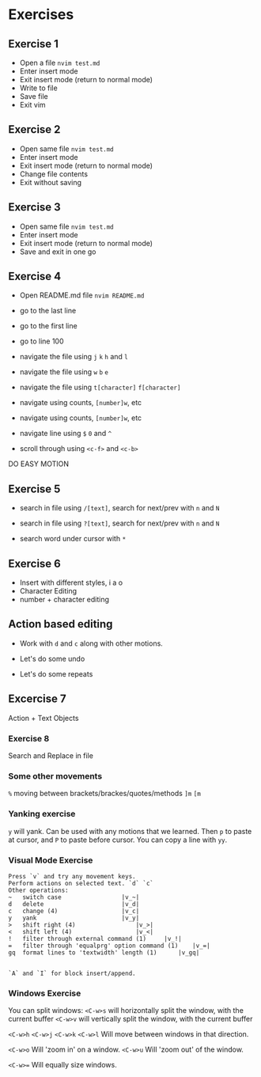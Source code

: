 # Exercises

## Exercise 1

- Open a file `nvim test.md`
- Enter insert mode
- Exit insert mode (return to normal mode)
- Write to file
- Save file
- Exit vim

## Exercise 2

- Open same file `nvim test.md` 
- Enter insert mode
- Exit insert mode (return to normal mode)
- Change file contents
- Exit without saving

## Exercise 3

- Open same file `nvim test.md` 
- Enter insert mode
- Exit insert mode (return to normal mode)
- Save and exit in one go


## Exercise 4

- Open README.md file `nvim README.md`
- go to the last line
- go to the first line
- go to line 100

- navigate the file using `j` `k` `h` and `l`
- navigate the file using `w` `b` `e`
- navigate the file using `t[character]` `f[character]`

- navigate using counts, `[number]w`, etc

- navigate using counts, `[number]w`, etc

- navigate line using `$` `0` and `^`

- scroll through using `<c-f>` and `<c-b>`

DO EASY MOTION

## Exercise 5

- search in file using `/[text]`, search for next/prev with `n` and `N`
- search in file using `?[text]`, search for next/prev with `n` and `N`

- search word under cursor with `*`


## Exercise 6

- Insert with different styles, i a o
- Character Editing
- number + character editing

## Action based editing

- Work with `d` and `c` along with other motions.

- Let's do some undo
- Let's do some repeats

## Excercise 7

Action + Text Objects

### Exercise 8

Search and Replace in file

### Some other movements

`%` moving between brackets/brackes/quotes/methods
`]m`
`[m`

### Yanking exercise

`y` will yank. Can be used with any motions that we learned.
Then `p` to paste at cursor, and `P` to paste before cursor.
You can copy a line with `yy`.

### Visual Mode Exercise

```
Press `v` and try any movement keys.
Perform actions on selected text. `d` `c`
Other operations:
~	switch case					|v_~|
d	delete						|v_d|
c	change (4)					|v_c|
y	yank						|v_y|
>	shift right (4)					|v_>|
<	shift left (4)					|v_<|
!	filter through external command (1)		|v_!|
=	filter through 'equalprg' option command (1)	|v_=|
gq	format lines to 'textwidth' length (1)		|v_gq|


`A` and `I` for block insert/append.
```

### Windows Exercise

You can split windows:
  `<C-w>s` will horizontally split the window, with the current buffer
  `<C-w>v` will vertically split the window, with the current buffer


`<C-w>h` 
`<C-w>j` 
`<C-w>k` 
`<C-w>l` 
Will move between windows in that direction.


`<C-w>o` Will 'zoom in' on a window. 
`<C-w>u` Will 'zoom out' of the window.


`<C-w>=` Will equally size windows.
